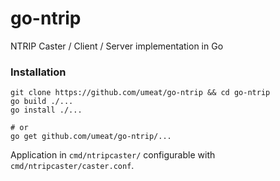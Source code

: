 # go-ntrip
NTRIP Caster / Client / Server implementation in Go

### Installation
```
git clone https://github.com/umeat/go-ntrip && cd go-ntrip
go build ./...
go install ./...

# or
go get github.com/umeat/go-ntrip/...
```

Application in `cmd/ntripcaster/` configurable with `cmd/ntripcaster/caster.conf`.
